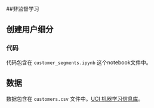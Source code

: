 ##非监督学习
## 创建用户细分


### 代码

代码包含在 `customer_segments.ipynb` 这个notebook文件中。


## 数据

​数据包含在 `customers.csv` 文件中。[UCI 机器学习信息库](https://archive.ics.uci.edu/ml/datasets/Wholesale+customers)。